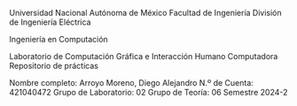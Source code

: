 Universidad Nacional Autónoma de México
Facultad de Ingeniería
División de Ingeniería Eléctrica

Ingeniería en Computación

Laboratorio de Computación Gráfica e Interacción Humano Computadora
Repositorio de prácticas

Nombre completo: Arroyo Moreno, Diego Alejandro
N.º de Cuenta: 421040472
Grupo de Laboratorio: 02
Grupo de Teoría: 06
Semestre 2024-2
